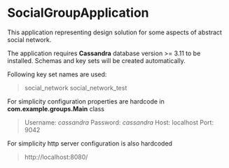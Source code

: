 # SocialGroupApplication

This application representing design solution for some aspects of abstract social network.

The application requires **Cassandra** database version >= 3.11 to be installed.
Schemas and key sets will be created automatically. 

Following key set names are used:
> social_network
> social_network_test

For simplicity configuration properties are hardcode in **com.example.groups.Main** class

>Username: *cassandra* 
>Password: *cassandra*
>Host: localhost
>Port: 9042

For simplicity http server configuration is also hardcoded
>http://localhost:8080/
